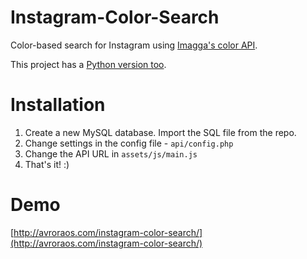 Instagram-Color-Search
======================

Color-based search for Instagram using [Imagga's color API](http://imagga.com/technology/color-extraction-and-multi-color-search.html).

This project has a [Python version too](https://github.com/gkostadinov/Instagram-Color-Search-Python).


Installation
======================

1. Create a new MySQL database. Import the SQL file from the repo.
2. Change settings in the config file - `api/config.php`
3. Change the API URL in `assets/js/main.js`
4. That's it! :)


Demo
======================

[http://avroraos.com/instagram-color-search/](http://avroraos.com/instagram-color-search/)